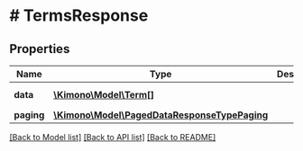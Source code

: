 # # TermsResponse

## Properties

Name | Type | Description | Notes
------------ | ------------- | ------------- | -------------
**data** | [**\Kimono\Model\Term[]**](Term.md) |  | [optional] [readonly]
**paging** | [**\Kimono\Model\PagedDataResponseTypePaging**](PagedDataResponseTypePaging.md) |  | [optional]

[[Back to Model list]](../../README.md#models) [[Back to API list]](../../README.md#endpoints) [[Back to README]](../../README.md)
